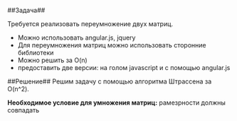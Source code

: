 ##Задача##

Требуется реализовать переумножение двух матриц. 
- Можно использовать angular.js, jquery
- Для переумножения матриц можно использовать сторонние библиотеки
- Можно решить за O(n)
- предоставить две версии: на голом javascript и с помощью angular.js


##Решение##
Решим задачу с помощью алгоритма Штрассена за O(n^2). 

__Необходимое условие для умножения матриц:__ рамезрности должны совпадать

